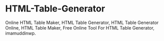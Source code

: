 # HTML-Table-Generator
Online HTML Table Maker, HTML Table Generator, HTML Table Generator Online, HTML Table Maker, Free Online Tool For HTML Table Generator, imamuddinwp.
